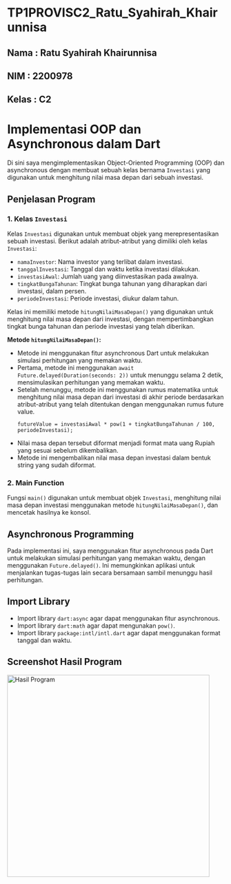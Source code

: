 # TP1PROVISC2_Ratu_Syahirah_Khairunnisa

Nama     : Ratu Syahirah Khairunnisa
---
NIM      : 2200978
---
Kelas    : C2
---

# Implementasi OOP dan Asynchronous dalam Dart

Di sini saya mengimplementasikan Object-Oriented Programming (OOP) dan asynchronous dengan membuat sebuah kelas bernama `Investasi` yang digunakan untuk menghitung nilai masa depan dari sebuah investasi.

## Penjelasan Program

### 1. Kelas `Investasi`

Kelas `Investasi` digunakan untuk membuat objek yang merepresentasikan sebuah investasi. Berikut adalah atribut-atribut yang dimiliki oleh kelas `Investasi`:

- `namaInvestor`: Nama investor yang terlibat dalam investasi.
- `tanggalInvestasi`: Tanggal dan waktu ketika investasi dilakukan.
- `investasiAwal`: Jumlah uang yang diinvestasikan pada awalnya.
- `tingkatBungaTahunan`: Tingkat bunga tahunan yang diharapkan dari investasi, dalam persen.
- `periodeInvestasi`: Periode investasi, diukur dalam tahun.

Kelas ini memiliki metode `hitungNilaiMasaDepan()` yang digunakan untuk menghitung nilai masa depan dari investasi, dengan mempertimbangkan tingkat bunga tahunan dan periode investasi yang telah diberikan.

**Metode `hitungNilaiMasaDepan()`:**
   - Metode ini menggunakan fitur asynchronous Dart untuk melakukan simulasi perhitungan yang memakan waktu.
   - Pertama, metode ini menggunakan `await Future.delayed(Duration(seconds: 2))` untuk menunggu selama 2 detik, mensimulasikan perhitungan yang memakan waktu.
   - Setelah menunggu, metode ini menggunakan rumus matematika untuk menghitung nilai masa depan dari investasi di akhir periode berdasarkan atribut-atribut yang telah ditentukan dengan menggunakan rumus future value.
     ```
     futureValue = investasiAwal * pow(1 + tingkatBungaTahunan / 100, periodeInvestasi);
     ```
   - Nilai masa depan tersebut diformat menjadi format mata uang Rupiah yang sesuai sebelum dikembalikan.
   - Metode ini mengembalikan nilai masa depan investasi dalam bentuk string yang sudah diformat.


### 2. Main Function

Fungsi `main()` digunakan untuk membuat objek `Investasi`, menghitung nilai masa depan investasi menggunakan metode `hitungNilaiMasaDepan()`, dan mencetak hasilnya ke konsol.

## Asynchronous Programming

Pada implementasi ini, saya menggunakan fitur asynchronous pada Dart untuk melakukan simulasi perhitungan yang memakan waktu, dengan menggunakan `Future.delayed()`. Ini memungkinkan aplikasi untuk menjalankan tugas-tugas lain secara bersamaan sambil menunggu hasil perhitungan.

## Import Library
- Import library `dart:async` agar dapat menggunakan fitur asynchronous.
- Import library `dart:math` agar dapat mengunakan `pow()`.
- Import library `package:intl/intl.dart` agar dapat menggunakan format tanggal dan waktu.

## Screenshot Hasil Program
<img width="469" alt="Hasil Program" src="https://github.com/queenxhr/TP1PROVISC2_Ratu_Syahirah_Khairunnisa/assets/135084798/6817ae39-bb26-4366-89c8-9689ecbe3990">

